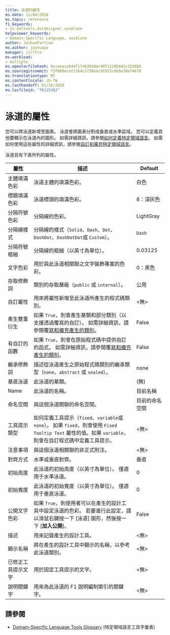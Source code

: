 ```yaml
---
title: 泳道的屬性
ms.date: 11/04/2016
ms.topic: reference
f1_keywords:
- vs.dsltools.dsldesigner.swimlane
helpviewer_keywords:
- Domain-Specific Language, swimlane
author: JoshuaPartlow
ms.author: joshuapa
manager: jillfra
ms.workload:
- multiple
ms.openlocfilehash: 0cceeacab44f17eb30184c90f1128b8d2c3528bb
ms.sourcegitcommit: f3f668ecaf11b4c2738ebc91923c6b5e38e74670
ms.translationtype: MT
ms.contentlocale: zh-TW
ms.lasthandoff: 01/16/2020
ms.locfileid: "76115362"
---
```

# <a name="properties-of-swimlanes"></a>泳道的屬性
您可以將泳道新增至圖表。 泳道會將圖表分割成垂直或水準區域。 您可以定義其他要顯示在泳道內的圖形。 如需詳細資訊，請參閱[如何定義特定領域語言](../modeling/how-to-define-a-domain-specific-language.md)。 如需如何使用這些屬性的詳細資訊，請參閱[自訂和擴充特定領域語言](../modeling/customizing-and-extending-a-domain-specific-language.md)。

 泳道具有下表所列的屬性。

|屬性|描述|Default|
|-|-|-|
|主體填滿色彩|泳道主體的填滿色彩。|白色|
|標題填滿色彩|泳道標頭的填滿色彩。|8：深灰色|
|分隔符號色彩|分隔線的色彩。|LightGray|
|分隔線樣式|分隔線的樣式（`Solid`、`Dash`、`Dot`、`DashDot`、`DashDotDot`或 `Custom`）。|`Dash`|
|分隔符號粗細|分隔線的粗細（以英寸為單位）。|0.03125|
|文字色彩|用於與此泳道相關聯之文字裝飾專案的色彩。|0：黑色|
|存取修飾詞|類別的存取層級（`public` 或 `internal`）。|公用|
|自訂屬性|用來將屬性新增至此泳道所產生的程式碼類別。|\<無>|
|產生雙重衍生|如果 `True`，則會產生基類和部分類別（以支援透過覆寫的自訂）。 如需詳細資訊，請參閱覆[寫和擴充產生的類別](../modeling/overriding-and-extending-the-generated-classes.md)。|False|
|有自訂的函數|如果 `True`，則會在原始程式碼中提供自訂的函式。 如需詳細資訊，請參閱覆[寫和擴充產生的類別](../modeling/overriding-and-extending-the-generated-classes.md)。|False|
|繼承修飾詞|描述從泳道產生之原始程式碼類別的繼承類型（`none`、`abstract` 或 `sealed`）。|none|
|基底泳道|此泳道的基類。|(無)|
|Name|此泳道的名稱。|目前名稱|
|命名空間|與這個泳道關聯的命名空間。|目前的命名空間|
|工具提示類型|如何定義工具提示（`fixed`、`variable`或 `none`）。 如果 `fixed`，則會使用 `Fixed Tooltip Text` 屬性的值。如果 `variable`，則會在自訂程式碼中定義工具提示。|\<無>|
|注意事項|與這個泳道相關聯的非正式附注。|\<無>|
|對齊方式|水準或垂直對齊。|垂直|
|初始高度|此泳道的初始高度（以英寸為單位）。 僅適用于水準泳道。|0|
|初始寬度|此泳道的初始寬度（以英寸為單位）。 僅適用于垂直泳道。|0|
|公開文字色彩|如果 `True`，則使用者可以在產生的設計工具中設定泳道的色彩。 若要進行此設定，請以滑鼠右鍵按一下 [泳道] 圖形，然後按一下 [**加入公開**]。|False|
|描述|用來記錄產生的設計工具。|\<無>|
|顯示名稱|將在產生的設計工具中顯示的名稱，以參考此泳道類別。|\<無>|
|已修正工具提示文字|用於固定工具提示的文字。|\<無>|
|說明關鍵字|用來為此泳道的 F1 說明編制索引的關鍵字。|\<無>|

## <a name="see-also"></a>請參閱

- [Domain-Specific Language Tools Glossary](https://msdn.microsoft.com/ca5e84cb-a315-465c-be24-76aa3df276aa) (特定領域語言工具字彙表)
